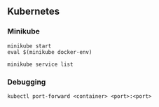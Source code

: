 ## Kubernetes

### Minikube
```shell
minikube start
eval $(minikube docker-env)

minikube service list
```
### Debugging
```
kubectl port-forward <container> <port>:<port>
```
